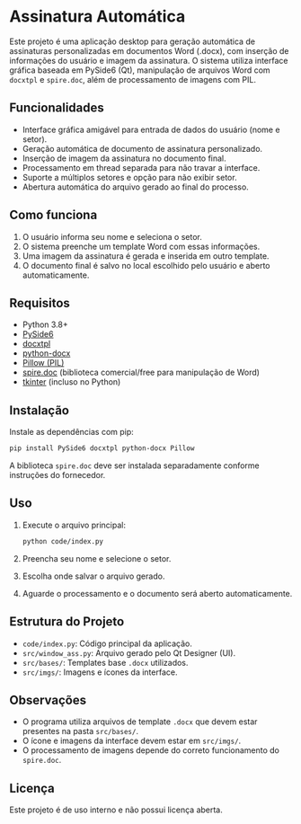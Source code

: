 # Assinatura Automática

Este projeto é uma aplicação desktop para geração automática de assinaturas personalizadas em documentos Word (.docx), com inserção de informações do usuário e imagem da assinatura. O sistema utiliza interface gráfica baseada em PySide6 (Qt), manipulação de arquivos Word com `docxtpl` e `spire.doc`, além de processamento de imagens com PIL.

## Funcionalidades

- Interface gráfica amigável para entrada de dados do usuário (nome e setor).
- Geração automática de documento de assinatura personalizado.
- Inserção de imagem da assinatura no documento final.
- Processamento em thread separada para não travar a interface.
- Suporte a múltiplos setores e opção para não exibir setor.
- Abertura automática do arquivo gerado ao final do processo.

## Como funciona

1. O usuário informa seu nome e seleciona o setor.
2. O sistema preenche um template Word com essas informações.
3. Uma imagem da assinatura é gerada e inserida em outro template.
4. O documento final é salvo no local escolhido pelo usuário e aberto automaticamente.

## Requisitos

- Python 3.8+
- [PySide6](https://pypi.org/project/PySide6/)
- [docxtpl](https://pypi.org/project/docxtpl/)
- [python-docx](https://pypi.org/project/python-docx/)
- [Pillow (PIL)](https://pypi.org/project/Pillow/)
- [spire.doc](https://www.e-iceblue.com/Introduce/free-doc-component.html) (biblioteca comercial/free para manipulação de Word)
- [tkinter](https://docs.python.org/3/library/tkinter.html) (incluso no Python)

## Instalação

Instale as dependências com pip:

```bash
pip install PySide6 docxtpl python-docx Pillow
```

A biblioteca `spire.doc` deve ser instalada separadamente conforme instruções do fornecedor.

## Uso

1. Execute o arquivo principal:

   ```bash
   python code/index.py
   ```

2. Preencha seu nome e selecione o setor.
3. Escolha onde salvar o arquivo gerado.
4. Aguarde o processamento e o documento será aberto automaticamente.

## Estrutura do Projeto

- `code/index.py`: Código principal da aplicação.
- `src/window_ass.py`: Arquivo gerado pelo Qt Designer (UI).
- `src/bases/`: Templates base `.docx` utilizados.
- `src/imgs/`: Imagens e ícones da interface.

## Observações

- O programa utiliza arquivos de template `.docx` que devem estar presentes na pasta `src/bases/`.
- O ícone e imagens da interface devem estar em `src/imgs/`.
- O processamento de imagens depende do correto funcionamento do `spire.doc`.

## Licença

Este projeto é de uso interno e não possui licença aberta.